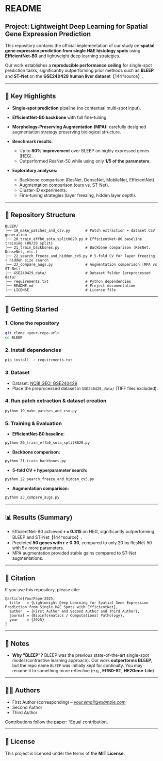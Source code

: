 # README

## Project: Lightweight Deep Learning for Spatial Gene Expression Prediction

This repository contains the official implementation of our study on **spatial gene expression prediction from single H\&E histology spots** using **EfficientNet-B0** and lightweight deep learning strategies.

Our work establishes a **reproducible performance ceiling** for single-spot prediction tasks, significantly outperforming prior methods such as **BLEEP** and **ST-Net** on the **GSE240429 human liver dataset**【144†source】.

---

## 📌 Key Highlights

* **Single-spot prediction** pipeline (no contextual multi-spot input).
* **EfficientNet-B0 backbone** with full fine-tuning.
* **Morphology-Preserving Augmentation (MPA):** carefully designed augmentation strategy preserving biological structure.
* **Benchmark results:**

  * Up to **80% improvement** over BLEEP on highly expressed genes (HEG).
  * Outperformed ResNet-50 while using only **1/5 of the parameters**.
* **Exploratory analyses:**

  * Backbone comparison (ResNet, DenseNet, MobileNet, EfficientNet).
  * Augmentation comparison (ours vs. ST-Net).
  * Cluster-ID experiments.
  * Fine-tuning strategies (layer freezing, hidden layer depth).

---

## 📂 Repository Structure

```
BLEEP/
│── 19_make_patches_and_csv.py       # Patch extraction + dataset CSV generation
│── 20_train_effb0_sota_split8020.py # EfficientNet-B0 baseline training (80/20 split)
│── 21_train_backbones.py            # Backbone comparison (ResNet, DenseNet, etc.)
│── 22_search_freeze_and_hidden_cv5.py # 5-fold CV for layer freezing + hidden size search
│── 23_compare_augs.py               # Augmentation comparison (MPA vs ST-Net)
│── GSE240429_data/                  # Dataset folder (preprocessed data)
│── requirements.txt                 # Python dependencies
│── README.md                        # Project documentation
│── LICENSE                          # License file
```

---

## 🚀 Getting Started

### 1. Clone the repository

```bash
git clone <your-repo-url>
cd BLEEP
```

### 2. Install dependencies

```bash
pip install -r requirements.txt
```

### 3. Dataset

* Dataset: [NCBI GEO: GSE240429](https://www.ncbi.nlm.nih.gov/geo/query/acc.cgi?acc=GSE240429)
* Place the preprocessed dataset in `GSE240429_data/` (TIFF files excluded).

### 4. Run patch extraction & dataset creation

```bash
python 19_make_patches_and_csv.py
```

### 5. Training & Evaluation

* **EfficientNet-B0 baseline:**

```bash
python 20_train_effb0_sota_split8020.py
```

* **Backbone comparison:**

```bash
python 21_train_backbones.py
```

* **5-fold CV + hyperparameter search:**

```bash
python 22_search_freeze_and_hidden_cv5.py
```

* **Augmentation comparison:**

```bash
python 23_compare_augs.py
```

---

## 📊 Results (Summary)

* EfficientNet-B0 achieved **r = 0.315** on HEG, significantly outperforming BLEEP and ST-Net【144†source】.
* Predicted **50 genes with r ≥ 0.30**, compared to only 20 by ResNet-50 with 5× more parameters.
* MPA augmentation provided stable gains compared to ST-Net augmentations.

---

## 📜 Citation

If you use this repository, please cite:

```
@article{YourPaper2025,
  title   = {Lightweight Deep Learning for Spatial Gene Expression Prediction from Single H&E Spots with EfficientNet},
  author  = {First Author and Second Author and Third Author},
  journal = {Bioinformatics / Computational Pathology},
  year    = {2025}
}
```

---

## 📌 Notes

* **Why "BLEEP"?**
  BLEEP was the previous state-of-the-art single-spot model (contrastive learning approach).
  Our work **outperforms BLEEP**, but the repo name `BLEEP` was initially kept for continuity.
  You may rename it to something more reflective (e.g., **EffB0-ST**, **HE2Gene-Lite**).

---

## 🧑‍💻 Authors

* First Author (corresponding) – *[your.email@example.com](mailto:your.email@example.com)*
* Second Author
* Third Author

Contributions follow the paper: †Equal contribution.

---

## 📄 License

This project is licensed under the terms of the **MIT License**.
